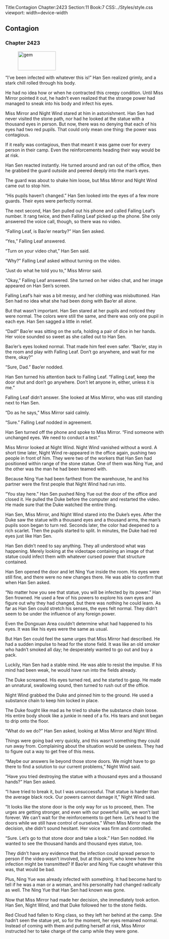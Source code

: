 Title:Contagion 
Chapter:2423 
Section:11 
Book:7 
CSS:../Styles/style.css 
viewport: width=device-width
  
## Contagion
### Chapter 2423 
<figure>
	<img src="../Images/gem.gif" alt="gem" id="gem" width="120" height="60" />
</figure>
  

  
  “I’ve been infected with whatever this is!” Han Sen realized grimly, and a stark chill rolled through his body.

He had no idea how or when he contracted this creepy condition. Until Miss Mirror pointed it out, he hadn’t even realized that the strange power had managed to sneak into his body and infect his eyes.

Miss Mirror and Night Wind stared at him in astonishment. Han Sen had never visited the stone path, nor had he looked at the statue with a thousand eyes in person. But now, there was no denying that each of his eyes had two red pupils. That could only mean one thing: the power was contagious.

If it really was contagious, then that meant it was game over for every person in their camp. Even the reinforcements heading their way would be at risk.

Han Sen reacted instantly. He turned around and ran out of the office, then he grabbed the guard outside and peered deeply into the man’s eyes.

The guard was about to shake him loose, but Miss Mirror and Night Wind came out to stop him.

“His pupils haven’t changed.” Han Sen looked into the eyes of a few more guards. Their eyes were perfectly normal.

The next second, Han Sen pulled out his phone and called Falling Leaf’s number. It rang twice, and then Falling Leaf picked up the phone. She only answered the voice call, though, so there was no video.

“Falling Leaf, is Bao’er nearby?” Han Sen asked.

“Yes,” Falling Leaf answered.

“Turn on your video chat,” Han Sen said.

“Why?” Falling Leaf asked without turning on the video.

“Just do what he told you to,” Miss Mirror said.

“Okay,” Falling Leaf answered. She turned on her video chat, and her image appeared on Han Sen’s screen.

Falling Leaf’s hair was a bit messy, and her clothing was misbuttoned. Han Sen had no idea what she had been doing with Bao’er all alone.

But that wasn’t important. Han Sen stared at her pupils and noticed they were normal. The colors were still the same, and there was only one pupil in each eye. Han Sen sagged a little in relief.

“Dad!” Bao’er was sitting on the sofa, holding a pair of dice in her hands. Her voice sounded so sweet as she called out to Han Sen.

Bao’er’s eyes looked normal. That made him feel even safer. “Bao’er, stay in the room and play with Falling Leaf. Don’t go anywhere, and wait for me there, okay?”

“Sure, Dad.” Bao’er nodded.

Han Sen turned his attention back to Falling Leaf. “Falling Leaf, keep the door shut and don’t go anywhere. Don’t let anyone in, either, unless it is me.”

Falling Leaf didn’t answer. She looked at Miss Mirror, who was still standing next to Han Sen.

“Do as he says,” Miss Mirror said calmly.

“Sure.” Falling Leaf nodded in agreement.

Han Sen turned off the phone and spoke to Miss Mirror. “Find someone with unchanged eyes. We need to conduct a test.”

Miss Mirror looked at Night Wind. Night Wind vanished without a word. A short time later, Night Wind re-appeared in the office again, pushing two people in front of him. They were two of the workers that Han Sen had positioned within range of the stone statue. One of them was Ning Yue, and the other was the man he had been teamed with.

Because Ning Yue had been farthest from the warehouse, he and his partner were the first people that Night Wind had run into.

“You stay here.” Han Sen pushed Ning Yue out the door of the office and closed it. He pulled the Duke before the computer and restarted the video. He made sure that the Duke watched the entire thing.

Han Sen, Miss Mirror, and Night Wind stared into the Duke’s eyes. After the Duke saw the statue with a thousand eyes and a thousand arms, the man’s pupils soon began to turn red. Seconds later, the color had deepened to a rich scarlet. Then the pupils started to split. In minutes, the Duke had red eyes just like Han Sen.

Han Sen didn’t need to say anything. They all understood what was happening. Merely looking at the videotape containing an image of that statue could infect them with whatever cursed power that structure contained.

Han Sen opened the door and let Ning Yue inside the room. His eyes were still fine, and there were no new changes there. He was able to confirm that when Han Sen asked.

“No matter how you see that statue, you will be infected by its power.” Han Sen frowned. He used a few of his powers to explore his own eyes and figure out why they had changed, but there was nothing he could learn. As far as Han Sen could stretch his senses, the eyes felt normal. They didn’t seem to be under the influence of any foreign power.

Even the Dongxuan Area couldn’t determine what had happened to his eyes. It was like his eyes were the same as usual.

But Han Sen could feel the same urges that Miss Mirror had described. He had a sudden impulse to head for the stone field. It was like an old smoker who hadn’t smoked all day; he desperately wanted to go out and buy a pack.

Luckily, Han Sen had a stable mind. He was able to resist the impulse. If his mind had been weak, he would have run into the fields already.

The Duke screamed. His eyes turned red, and he started to gasp. He made an unnatural, swallowing sound, then turned to rush out of the office.

Night Wind grabbed the Duke and pinned him to the ground. He used a substance chain to keep him locked in place.

The Duke fought like mad as he tried to shake the substance chain loose. His entire body shook like a junkie in need of a fix. His tears and snot began to drip onto the floor.

“What do we do?” Han Sen asked, looking at Miss Mirror and Night Wind.

Things were going bad very quickly, and this wasn’t something they could run away from. Complaining about the situation would be useless. They had to figure out a way to get free of this mess.

“Maybe our answers lie beyond those stone doors. We might have to go there to find a solution to our current problems,” Night Wind said.

“Have you tried destroying the statue with a thousand eyes and a thousand hands?” Han Sen asked.

“I have tried to break it, but I was unsuccessful. That statue is harder than the average black rock. Our powers cannot damage it,” Night Wind said.

“It looks like the stone door is the only way for us to proceed, then. The urges are getting stronger, and even with our powerful wills, we won’t last forever. We can’t wait for the reinforcements to get here. Let’s head to the doors while we still have control of ourselves.” When Miss Mirror made the decision, she didn’t sound hesitant. Her voice was firm and controlled.

“Sure. Let’s go to that stone door and take a look.” Han Sen nodded. He wanted to see the thousand hands and thousand eyes statue, too.

They didn’t have any evidence that the infection could spread person to person if the video wasn’t involved, but at this point, who knew how the infection might be transmitted? If Bao’er and Ning Yue caught whatever this was, that would be bad.

Plus, Ning Yue was already infected with something. It had become hard to tell if he was a man or a woman, and his personality had changed radically as well. The Ning Yue that Han Sen had known was gone.

Now that Miss Mirror had made her decision, she immediately took action. Han Sen, Night Wind, and that Duke followed her to the stone fields.

Red Cloud had fallen to King class, so they left her behind at the camp. She hadn’t seen the statue yet, so for the moment, her eyes remained normal. Instead of coming with them and putting herself at risk, Miss Mirror instructed her to take charge of the camp while they were gone.
